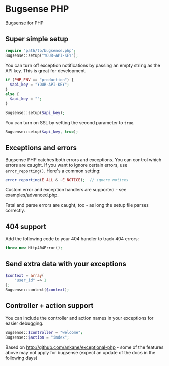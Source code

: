 # Bugsense PHP

[Bugsense](http://www.bugsense.com) for PHP

## Super simple setup

```php
require "path/to/bugsense.php";
Bugsense::setup("YOUR-API-KEY");
```

You can turn off exception notifications by passing an empty string as the API key.  This is great for development.

```php
if (PHP_ENV == "production") {
  $api_key = "YOUR-API-KEY";
}
else {
  $api_key = "";
}

Bugsense::setup($api_key);
```

You can turn on SSL by setting the second parameter to `true`.

```php
Bugsense::setup($api_key, true);
```

## Exceptions and errors

Bugsense PHP catches both errors and exceptions. You can control which errors are caught. If you want to ignore certain errors, use `error_reporting()`. Here's a common setting:

```php
error_reporting(E_ALL & ~E_NOTICE);  // ignore notices
```

Custom error and exception handlers are supported - see examples/advanced.php.

Fatal and parse errors are caught, too - as long the setup file parses correctly.

## 404 support

Add the following code to your 404 handler to track 404 errors:

```php
throw new Http404Error();
```

## Send extra data with your exceptions

```php
$context = array(
    "user_id" => 1
);
Bugsense::context($context);
```

## Controller + action support

You can include the controller and action names in your exceptions for easier debugging.

```php
Bugsense::$controller = "welcome";
Bugsense::$action = "index";
```

Based on http://github.com/ankane/exceptional-php - some of the features above may not apply
for bugsense (expect an update of the docs in the following days)